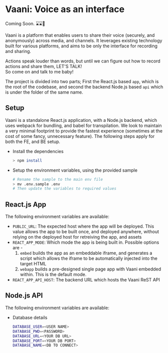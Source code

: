 # Vaani: Voice as an interface
Coming Soon. ⌛⌛🥺

Vaani is a platform that enables users to share their voice (securely, and anonymously) across media, and channels. It leverages existing technology built for various platforms, and aims to be only the interface for recording and sharing.

Actions speak louder than words, but until we can figure out how to record actions and share them, LET'S TALK!    
So come on and talk to me baby!

The project is divided into two parts; First the React.js based `app`, which is the root of the codebase, and second the backend Node.js based `api` which is under the folder of the same name.

## Setup
Vaani is a standalone React.js application, with a Node.js backend, which uses webpack for bundling, and babel for transpilation. We look to maintain a very minimal footprint to provide the fastest experience (sometimes at the cost of some fancy, unnecessary feature). The following steps apply for both the FE, and BE setup.
- Install the dependencies
    ```bash
    > npm install
    ```
- Setup the environment variables, using the provided sample
    ```bash
    # Rename the sample to the main env file
    > mv .env.sample .env
    # Then update the variables to required values
    ```

## React.js App
The following environment variables are available:
- `PUBLIC_URL`: The expected host where the app will be deployed. This value allows the app to be built once, and deployed anywhere, without relying on the deployed host for retreiving the app, and assets
- `REACT_APP_MODE`: Which mode the app is being built in. Possible options are - 
    1. `embed` builds the app as an embeddable iframe, and generates a script which allows the iframe to be automatically injected into the target HTML
    2. `webapp` builds a pre-designed single page app with Vaani embedded within. This is the default mode.
- `REACT_APP_API_HOST`: The backend URL which hosts the Vaani ReST API

## Node.js API
The following environment variables are available:
- Database details
    ```bash
    DATABASE_USER=<USER NAME>
    DATABASE_PWD=<PASSWORD>
    DATABASE_URL=<YOUR DB URL>
    DATABASE_PORT=<YOUR DB PORT>
    DATABASE_NAME=<DB TO CONNECT>
    ```

